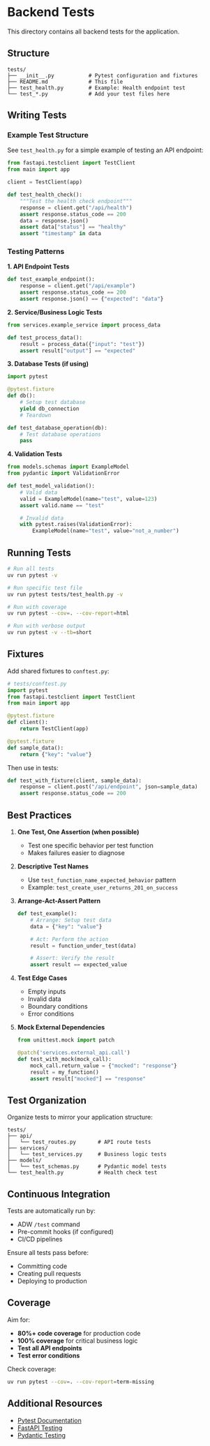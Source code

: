 # Backend Tests

This directory contains all backend tests for the application.

## Structure

```
tests/
├── __init__.py           # Pytest configuration and fixtures
├── README.md             # This file
├── test_health.py        # Example: Health endpoint test
└── test_*.py             # Add your test files here
```

## Writing Tests

### Example Test Structure

See `test_health.py` for a simple example of testing an API endpoint:

```python
from fastapi.testclient import TestClient
from main import app

client = TestClient(app)

def test_health_check():
    """Test the health check endpoint"""
    response = client.get("/api/health")
    assert response.status_code == 200
    data = response.json()
    assert data["status"] == "healthy"
    assert "timestamp" in data
```

### Testing Patterns

**1. API Endpoint Tests**
```python
def test_example_endpoint():
    response = client.get("/api/example")
    assert response.status_code == 200
    assert response.json() == {"expected": "data"}
```

**2. Service/Business Logic Tests**
```python
from services.example_service import process_data

def test_process_data():
    result = process_data({"input": "test"})
    assert result["output"] == "expected"
```

**3. Database Tests (if using)**
```python
import pytest

@pytest.fixture
def db():
    # Setup test database
    yield db_connection
    # Teardown

def test_database_operation(db):
    # Test database operations
    pass
```

**4. Validation Tests**
```python
from models.schemas import ExampleModel
from pydantic import ValidationError

def test_model_validation():
    # Valid data
    valid = ExampleModel(name="test", value=123)
    assert valid.name == "test"

    # Invalid data
    with pytest.raises(ValidationError):
        ExampleModel(name="test", value="not_a_number")
```

## Running Tests

```bash
# Run all tests
uv run pytest -v

# Run specific test file
uv run pytest tests/test_health.py -v

# Run with coverage
uv run pytest --cov=. --cov-report=html

# Run with verbose output
uv run pytest -v --tb=short
```

## Fixtures

Add shared fixtures to `conftest.py`:

```python
# tests/conftest.py
import pytest
from fastapi.testclient import TestClient
from main import app

@pytest.fixture
def client():
    return TestClient(app)

@pytest.fixture
def sample_data():
    return {"key": "value"}
```

Then use in tests:
```python
def test_with_fixture(client, sample_data):
    response = client.post("/api/endpoint", json=sample_data)
    assert response.status_code == 200
```

## Best Practices

1. **One Test, One Assertion (when possible)**
   - Test one specific behavior per test function
   - Makes failures easier to diagnose

2. **Descriptive Test Names**
   - Use `test_function_name_expected_behavior` pattern
   - Example: `test_create_user_returns_201_on_success`

3. **Arrange-Act-Assert Pattern**
   ```python
   def test_example():
       # Arrange: Setup test data
       data = {"key": "value"}

       # Act: Perform the action
       result = function_under_test(data)

       # Assert: Verify the result
       assert result == expected_value
   ```

4. **Test Edge Cases**
   - Empty inputs
   - Invalid data
   - Boundary conditions
   - Error conditions

5. **Mock External Dependencies**
   ```python
   from unittest.mock import patch

   @patch('services.external_api.call')
   def test_with_mock(mock_call):
       mock_call.return_value = {"mocked": "response"}
       result = my_function()
       assert result["mocked"] == "response"
   ```

## Test Organization

Organize tests to mirror your application structure:

```
tests/
├── api/
│   └── test_routes.py       # API route tests
├── services/
│   └── test_services.py     # Business logic tests
├── models/
│   └── test_schemas.py      # Pydantic model tests
└── test_health.py           # Health check test
```

## Continuous Integration

Tests are automatically run by:
- ADW `/test` command
- Pre-commit hooks (if configured)
- CI/CD pipelines

Ensure all tests pass before:
- Committing code
- Creating pull requests
- Deploying to production

## Coverage

Aim for:
- **80%+ code coverage** for production code
- **100% coverage** for critical business logic
- **Test all API endpoints**
- **Test error conditions**

Check coverage:
```bash
uv run pytest --cov=. --cov-report=term-missing
```

## Additional Resources

- [Pytest Documentation](https://docs.pytest.org/)
- [FastAPI Testing](https://fastapi.tiangolo.com/tutorial/testing/)
- [Pydantic Testing](https://docs.pydantic.dev/latest/concepts/testing/)
